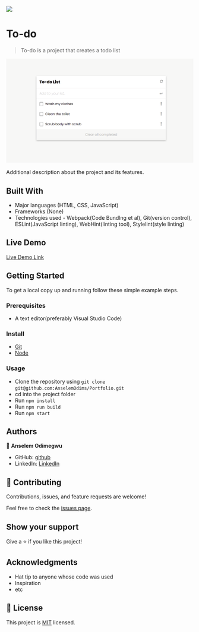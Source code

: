 ![](https://img.shields.io/badge/Todo-List-blueviolet)

# To-do 

> To-do is a project that creates a todo list

![screenshot](./src/images/screenshots/todo.png)

Additional description about the project and its features.

## Built With

- Major languages (HTML, CSS, JavaScript)
- Frameworks (None)
- Technologies used - Webpack(Code Bundlng et al), Git(version control), ESLint(JavaScript linting), WebHint(linting tool), Stylelint(style linting)

## Live Demo

[Live Demo Link](https://anselemodims.github.io/To-Do/dist/)


## Getting Started

To get a local copy up and running follow these simple example steps.

### Prerequisites
 - A text editor(preferably Visual Studio Code)
### Install
  -  [Git](https://git-scm.com/downloads)
  -  [Node](https://nodejs.org/en/download/)
### Usage
  - Clone the repository using  ``` git clone git@github.com:AnselemOdims/Portfolio.git ```
  -  cd into the project folder
  -  Run ``` npm install ```
  -  Run ``` npm run build ```
  -  Run ``` npm start ```

## Authors

👤 **Anselem Odimegwu**

- GitHub: [github](https://github.com/AnselemOdims)
- LinkedIn: [LinkedIn](https://www.linkedin.com/in/anselem-odimegwu-65a679104/)

## 🤝 Contributing

Contributions, issues, and feature requests are welcome!

Feel free to check the [issues page](../../issues/).

## Show your support

Give a ⭐️ if you like this project!

## Acknowledgments

- Hat tip to anyone whose code was used
- Inspiration
- etc

## 📝 License

This project is [MIT](./MIT.md) licensed.